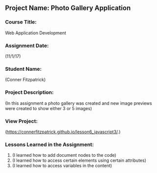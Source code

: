 ## Project Name:  Photo Gallery Application

### Course Title:
Web Application Development

### Assignment Date:  
(11/1/17)

### Student Name:  
(Conner Fitzpatrick)

### Project Description:
(In this assignment a photo gallery was created and new image previews were created to show either 3 or 5 images)

### View Project:
(https://connerfitzpatrick.github.io/lesson6_javascript3/.)

### Lessons Learned in the Assignment:
1. (I learned how to add document nodes to the code)
2. (I learned how to access certain elements using certain attributes)
3. (I learned how to access variables in the content)
